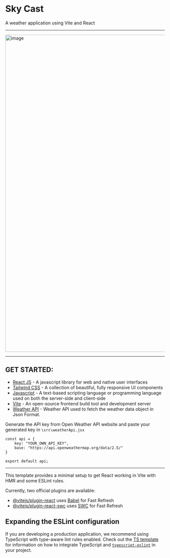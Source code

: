 # Sky Cast

A weather application using Vite and React

-------------------------------------------

<img width="2000" height="1000" alt="image" src="https://github.com/user-attachments/assets/9aa0e8cd-12a6-492a-bb3c-ba8dd33a4248" />

-------------------------------------------

## GET STARTED: 

- [React JS](https://react.dev/) - A javascript library for web and native user interfaces
- [Tailwind CSS](https://tailwindcss.com/) - A collection of beautiful, fully responsive UI components
- [Javascript](https://developer.mozilla.org/en-US/docs/Web/JavaScript) - A text-based scripting language or programming language used on both the server-side and client-side
- [Vite](https://vite.dev/) - An open-source frontend build tool and development server
- [Weather API](https://openweathermap.org/api) - Weather API used to fetch the weather data object in Json Format.


Generate the API key from Open Weather API website and paste your generated key in `\src\weatherApi.jsx`

```
const api = {
    key: "YOUR_OWN_API_KEY",
    base: "https://api.openweathermap.org/data/2.5/"
}

export default api;
```
---------------------------------------

This template provides a minimal setup to get React working in Vite with HMR and some ESLint rules.

Currently, two official plugins are available:

- [@vitejs/plugin-react](https://github.com/vitejs/vite-plugin-react/blob/main/packages/plugin-react) uses [Babel](https://babeljs.io/) for Fast Refresh
- [@vitejs/plugin-react-swc](https://github.com/vitejs/vite-plugin-react/blob/main/packages/plugin-react-swc) uses [SWC](https://swc.rs/) for Fast Refresh

## Expanding the ESLint configuration

If you are developing a production application, we recommend using TypeScript with type-aware lint rules enabled. Check out the [TS template](https://github.com/vitejs/vite/tree/main/packages/create-vite/template-react-ts) for information on how to integrate TypeScript and [`typescript-eslint`](https://typescript-eslint.io) in your project.
